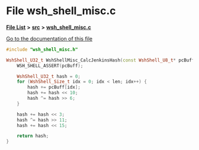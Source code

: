

# File wsh\_shell\_misc.c

[**File List**](files.md) **>** [**src**](dir_68267d1309a1af8e8297ef4c3efbcdba.md) **>** [**wsh\_shell\_misc.c**](wsh__shell__misc_8c.md)

[Go to the documentation of this file](wsh__shell__misc_8c.md)


```C++
#include "wsh_shell_misc.h"

WshShell_U32_t WshShellMisc_CalcJenkinsHash(const WshShell_U8_t* pcBuff, WshShell_Size_t len) {
    WSH_SHELL_ASSERT(pcBuff);

    WshShell_U32_t hash = 0;
    for (WshShell_Size_t idx = 0; idx < len; idx++) {
        hash += pcBuff[idx];
        hash += hash << 10;
        hash ^= hash >> 6;
    }

    hash += hash << 3;
    hash ^= hash >> 11;
    hash += hash << 15;

    return hash;
}
```


